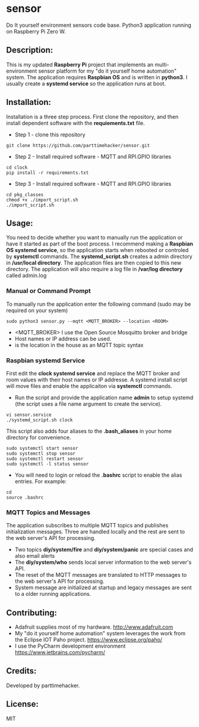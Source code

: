 # sensor
Do It yourself environment sensors code base. Python3 application running on Raspberry Pi Zero W.

## Description: 
This is my updated **Raspberry Pi** project that implements an multi-environment sensor platform for my "do it yourself home automation" system.  The application requires **Raspbian OS** and is written in **python3**. I usually create a **systemd service** so the application runs at boot.

## Installation: 
Installation is a three step process. First clone the repository, and then install dependent software with the **requiements.txt** file. 

- Step 1 - clone this repository
```
git clone https://github.com/parttimehacker/sensor.git
```
- Step 2 - Install required software - MQTT and RPI.GPIO libraries
```
cd clock
pip install -r requirements.txt
```
- Step 3 - Install required software - MQTT and RPI.GPIO libraries
```
cd pkg_classes
chmod +x ./import_script.sh
./import_script.sh
```
## Usage: 
You need to decide whether you want to manually run the application or have it started as part of the boot process. I recommend making a **Raspbian OS systemd service**, so the application starts when rebooted or controled by **systemctl** commands. The **systemd_script.sh** creates a admin directory in **/usr/local directory**. The application files are then copied to this new directory. The application will also require a log file in **/var/log directory** called admin.log
### Manual or Command Prompt
To manually run the application enter the following command (sudo may be required on your system)
```
sudo python3 sensor.py --mqtt <MQTT_BROKER> --location <ROOM>
```
- <MQTT_BROKER> I use the Open Source Mosquitto broker and bridge 
- Host names or IP address can be used.
- <ROOM> is the location in the house as an MQTT topic syntax
### Raspbian systemd Service
First edit the **clock systemd service** and replace the MQTT broker and room values with their host names or IP addresse. A systemd install script will move files and enable the applicaiton via **systemctl** commands.
- Run the script and provide the application name **admin** to setup systemd (the script uses a file name argument to create the service). 
```
vi sensor.service
./systemd_script.sh clock
```
This script also adds four aliases to the **.bash_aliases** in your home directory for convenience.
```
sudo systemctl start sensor
sudo systemctl stop sensor
sudo systemctl restart sensor
sudo systemctl -l status sensor
```
- You will need to login or reload the **.bashrc** script to enable the alias entries. For example:
```
cd
source .bashrc
```
### MQTT Topics and Messages
The application subscribes to multiple MQTT topics and publishes initialization messages. Three are handled locally and the rest are sent to the web server's API for processing.
- Two topics **diy/system/fire** and **diy/system/panic** are special cases and also email alerts
- The **diy/system/who** sends local server information to the web server's API. 
- The reset of the MQTT messages are translated to HTTP messages to the web server's API for processing.
- System message are initialized at startup and legacy messages are sent to a older running applications.
## Contributing: 
- Adafruit supplies most of my hardware. http://www.adafruit.com
- My "do it yourself home automation" system leverages the work from the Eclipse IOT Paho project. https://www.eclipse.org/paho/
- I use the PyCharm development environment https://www.jetbrains.com/pycharm/
## Credits: 
Developed by parttimehacker.
## License: 
MIT

